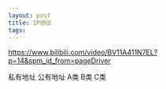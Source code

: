 ```yaml
---
layout: post
title: IP协议
tags:
---
```


https://www.bilibili.com/video/BV11A411N7EL?p=14&spm_id_from=pageDriver

私有地址
公有地址
A类
B类
C类
